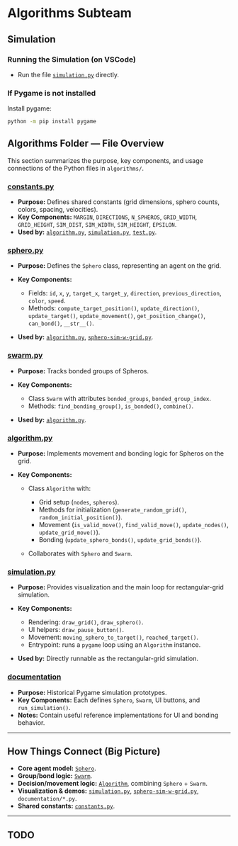 # Algorithms Subteam

## Simulation

### Running the Simulation (on VSCode)

* Run the file [`simulation.py`](simulation.py) directly.

### If Pygame is not installed

Install pygame:

   ```bash
   python -m pip install pygame
   ```


## Algorithms Folder — File Overview

This section summarizes the purpose, key components, and usage connections of the Python files in `algorithms/`.

### [constants.py](constants.py)

* **Purpose:** Defines shared constants (grid dimensions, sphero counts, colors, spacing, velocities).
* **Key Components:** `MARGIN`, `DIRECTIONS`, `N_SPHEROS`, `GRID_WIDTH`, `GRID_HEIGHT`, `SIM_DIST`, `SIM_WIDTH`, `SIM_HEIGHT`, `EPSILON`.
* **Used by:** [`algorithm.py`](algorithm.py), [`simulation.py`](simulation.py), [`test.py`](test.py).

### [sphero.py](sphero.py)

* **Purpose:** Defines the `Sphero` class, representing an agent on the grid.
* **Key Components:**

  * Fields: `id`, `x`, `y`, `target_x`, `target_y`, `direction`, `previous_direction`, `color`, `speed`.
  * Methods: `compute_target_position()`, `update_direction()`, `update_target()`, `update_movement()`, `get_position_change()`, `can_bond()`, `__str__()`.
* **Used by:** [`algorithm.py`](algorithm.py), [`sphero-sim-w-grid.py`](sphero-sim-w-grid.py).

### [swarm.py](swarm.py)

* **Purpose:** Tracks bonded groups of Spheros.
* **Key Components:**

  * Class `Swarm` with attributes `bonded_groups`, `bonded_group_index`.
  * Methods: `find_bonding_group()`, `is_bonded()`, `combine()`.
* **Used by:** [`algorithm.py`](algorithm.py).

### [algorithm.py](algorithm.py)

* **Purpose:** Implements movement and bonding logic for Spheros on the grid.
* **Key Components:**

  * Class `Algorithm` with:

    * Grid setup (`nodes`, `spheros`).
    * Methods for initialization (`generate_random_grid()`, `random_initial_position()`).
    * Movement (`is_valid_move()`, `find_valid_move()`, `update_nodes()`, `update_grid_move()`).
    * Bonding (`update_sphero_bonds()`, `update_grid_bonds()`).
  * Collaborates with `Sphero` and `Swarm`.

### [simulation.py](simulation.py)

* **Purpose:** Provides visualization and the main loop for rectangular-grid simulation.
* **Key Components:**

  * Rendering: `draw_grid()`, `draw_sphero()`.
  * UI helpers: `draw_pause_button()`.
  * Movement: `moving_sphero_to_target()`, `reached_target()`.
  * Entrypoint: runs a `pygame` loop using an `Algorithm` instance.
* **Used by:** Directly runnable as the rectangular-grid simulation.

### [documentation](documentation/)

* **Purpose:** Historical Pygame simulation prototypes.
* **Key Components:** Each defines `Sphero`, `Swarm`, UI buttons, and `run_simulation()`.
* **Notes:** Contain useful reference implementations for UI and bonding behavior.

---

## How Things Connect (Big Picture)

* **Core agent model:** [`Sphero`](sphero.py).
* **Group/bond logic:** [`Swarm`](swarm.py).
* **Decision/movement logic:** [`Algorithm`](algorithm.py), combining `Sphero` + `Swarm`.
* **Visualization & demos:** [`simulation.py`](simulation.py), [`sphero-sim-w-grid.py`](sphero-sim-w-grid.py), `documentation/*.py`.
* **Shared constants:** [`constants.py`](constants.py).

---

## TODO
